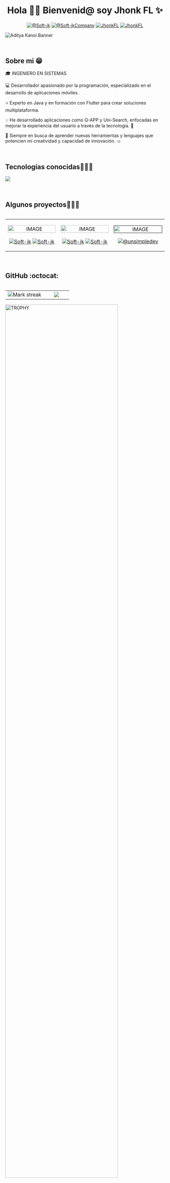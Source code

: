 <h1 align="center">Hola 👋😎  Bienvenid@ soy Jhonk FL ✨ </h1> 

<p align="center">
  <a href="https://play.google.com/store/apps/developer?id=Soft-jk" target="blank"><img align="center" src="https://img.shields.io/badge/Google_Play-414141?style=for-the-badge&logo=google-play&logoColor=white" alt="@Soft-jk"  /></a>
  <a href="https://www.youtube.com/@Soft-jkCompany" target="blank"><img align="center" src="https://img.shields.io/badge/YouTube-FF0000?style=for-the-badge&logo=youtube&logoColor=white" alt="@Soft-jkCompany"  /></a>
<a href="https://www.linkedin.com/in/mario-hern%C3%A1ndez-23198a31b?utm_source=share&utm_campaign=share_via&utm_content=profile&utm_medium=android_app" target="blank"><img align="center" src="https://img.shields.io/badge/LinkedIn-0077B5?style=for-the-badge&logo=linkedin&logoColor=white" alt="JhonkFL"/></a>
<a href = "mailto:mariohernandez4018h@gmail.com" target="blank"><img align="center" src="https://img.shields.io/badge/Gmail-D14836?style=for-the-badge&logo=gmail&logoColor=white" alt="JhonkFL"  /></a>

  ![Aditya Kanoi Banner](https://drive.google.com/file/d/1PBNvNG57bG8EM_XLN5y5Iqz_pgppO3g9/view?usp=drivesdk)

  </p>
<br>
<h2>Sobre mi 😁</h2>
<!--Intro start-->

<p align="left">
🎓 INGENIERO EN SISTEMAS

💻 Desarrollador apasionado por la programación, especializado en el desarrollo de aplicaciones móviles. 

⭐ Experto en Java y en formación con Flutter para crear soluciones multiplataforma. 

💡 He desarrollado aplicaciones como Q-APP y Uni-Search, enfocadas en mejorar la experiencia del usuario a través de la tecnología. 📣

🔧 Siempre en busca de aprender nuevas herramientas y lenguajes que potencien mi creatividad y capacidad de innovación. ☺️

<!--Intro end-->
  </p>
<br>

<h2 >Tecnologías conocidas👨🏻‍💻</h2>
<!--tech stack icons-->
<p align="left">
  <a href="https://skillicons.dev">
    <img src="https://skillicons.dev/icons?i=androidstudio,java,dart,flutter,css,html,js,firebase,vscode,git,github&perline=10" />
  </a>
</p>
<br>
<!-------------------------->
<div id="proyectos">
<h2 >Algunos proyectos👨🏻‍💻</h2>

<table align="left" >
<tr border="none">
  <td width="25%" align="center">
    <p align="center">
     <a href="https://play.google.com/store/apps/details?id=com.softjk.unishare&pcampaignid=web_share" title="Uni-Search">
        <img align="center" width=100% src="https://play-lh.googleusercontent.com/upGBY9jfMGn5rGmjJ8Em6j1v24nWubJ4bhMxE-bDC9B8t0URWh6TvxmQBKqfFBkCGA=w416-h235-rw"   alt="IMAGE" /></a>
      </p>
    <p align="center">
        <a href="https://play.google.com/store/apps/details?id=com.softjk.unishare" target="blank"><img align="center" src="https://img.shields.io/badge/Google_Play-414141?style=for-the-badge&logo=google-play&logoColor=white" alt="Soft-jk"  /></a>
      <a href="https://github.com/" target="blank"><img align="center" src="https://img.shields.io/badge/GitHub-100000?style=for-the-badge&logo=github&logoColor=white" alt="Soft-jk" /></a>
    </p>       
</td>
<td width="25%" align="center">
    <p align="center">
     <a href="https://play.google.com/store/apps/details?id=com.softjk.uni&pcampaignid=web_share" title="Mi Universidad">
        <img align="center" width=100% src="https://play-lh.googleusercontent.com/mBNbbejn7XpwGjZk4loUp_azMbNw_8OFI0H1Mkz_EyLoYWhFmGnnPnBGJ-KK2_zv42EK=w416-h235-rw"   alt="IMAGE" /></a>
      </p>
    <p align="center">
        <a href="https://play.google.com/store/apps/details?id=com.softjk.uni" target="blank"><img align="center" src="https://img.shields.io/badge/Google_Play-414141?style=for-the-badge&logo=google-play&logoColor=white" alt="Soft-jk"/></a>
      <a href="https://github.com" target="blank"><img align="center" src="https://img.shields.io/badge/GitHub-100000?style=for-the-badge&logo=github&logoColor=white" alt="Soft-jk" /></a>
    </p>       
</td>
  
  <td width="25%" align="center">
    <p align="center">
     <a href=" " title="Q-APP">
        <img align="center" width=100% src="https://yt3.googleusercontent.com/39_yj9Za6mHDsZyIQNr1Au--U6NJEkZbK7CbGpt3RPWOpZT0mILmi8Oaqw4qeD0ho51Lu-l2=w1138-fcrop64=1,00005a57ffffa5a8-k-c0xffffffff-no-nd-rj"   alt="IMAGE" /></a>
      </p>
    <p align="center">
       </a>
      <a href="https://github.com/" target="blank"><img align="center" src="https://img.shields.io/badge/GitHub-100000?style=for-the-badge&logo=github&logoColor=white" alt="@unsimpledev" /></a>
    </p>       
</td>

</td>
  
</tr>
</table>
  </div>
<br>
<br><br>
<br>
<br><br><br>
<br><br>


<h2>GitHub :octocat:</h2>
<!--- stats & Trophy (start) -->
<p align="center">
  <!--- stats (start) -->
<table align="left">
<tr border="none">
<td width="60%" align="center">

<!--  <img  align="center"  src="https://github-readme-stats.vercel.app/api?username=unsimpledev&theme=dark&show_icons=true&count_private=true" />
  <br></br> -->
  <img  title="🔥 Get streak stats for your profile at git.io/streak-stats" alt="Mark streak" src="https://github-readme-streak-stats.herokuapp.com/?user=jhonkfl&theme=dark&hide_border=false" /> 
</td>

<td width="40%" align="center">

  <img  align="center"  src="https://github-readme-stats.anuraghazra1.vercel.app/api/top-langs/?username=JhonkFL&theme=dark&hide_border=false&no-bg=true&no-frame=true&langs_count=10"/>

  </td>
</tr>
</table>
<!--- stats (end) -->

<!--- trophy (start) -->
<div align=left>
  <a href="https://github.com/ryo-ma/github-profile-trophy" title="Go to Source">
      <img align="center" width=84% src="https://github-profile-trophy.vercel.app/?username=jhonkfl&theme=radical&row=1&column=7&margin-h=15&margin-w=5&no-bg=true" alt="TROPHY" />
    </a>
</div>
<!--- trophy (start) -->


</p>        
<!--- stats (end) -->
